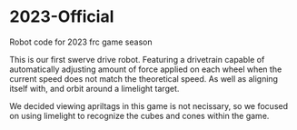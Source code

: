 # 2023-Official
Robot code for 2023 frc game season

This is our first swerve drive robot. Featuring a drivetrain capable of automatically adjusting amount of
force applied on each wheel when the current speed does not match the theoretical speed. As well as
aligning itself with, and orbit around a limelight target.

We decided viewing apriltags in this game is not necissary, so we focused on using limelight to recognize
the cubes and cones within the game.

